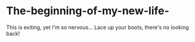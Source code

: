 # The-beginning-of-my-new-life-
This is exiting, yet I'm so nervous... Lace up your boots, there's no looking back!
